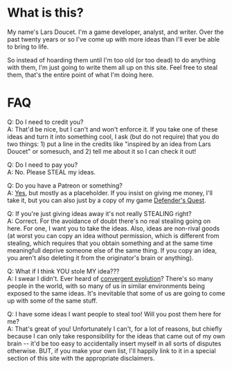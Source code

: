 # What is this?

My name's Lars Doucet. I'm a game developer, analyst, and writer. Over the past
twenty years or so I've come up with more ideas than I'll ever be able to bring
to life.

So instead of hoarding them until I'm too old (or too dead) to do anything with
them, I'm just going to write them all up on this site. Feel free to steal them,
that's the entire point of what I'm doing here.

# FAQ

Q: Do I need to credit you?  
A: That'd be nice, but I can't and won't enforce it. If you take one of these
ideas and turn it into something cool, I ask (but do not require) that you do 
two things: 1) put a line in the credits like "inspired by an idea from Lars 
Doucet" or somesuch, and 2) tell me about it so I can check it out!

Q: Do I need to pay you?  
A: No. Please STEAL my ideas.

Q: Do you have a Patreon or something?  
A: [Yes](https://www.patreon.com/larsiusprime), but mostly as a placeholder. 
If you insist on giving me money, I'll take it, but you can also just by a copy 
of my game [Defender's Quest](http://www.defendersquest.com/index.html).

Q: If you're just giving ideas away it's not really STEALING right?  
A: Correct. For the avoidance of doubt there's no real stealing going on here.
For one, I want you to take the ideas. Also, ideas are non-rival goods (at worst
you can copy an idea without permission, which is different from stealing, which
requires that you obtain something and at the same time meaningfull deprive 
someone else of the same thing. If you copy an idea, you aren't also deleting it
from the originator's brain or anything).

Q: What if I think YOU stole MY idea???  
A: I swear I didn't. Ever heard of 
[convergent evolution](https://en.wikipedia.org/wiki/Convergent_evolution)?
There's so many people in the world, with so many of us in similar environments
being exposed to the same ideas. It's inevitable that some of us are going to 
come up with some of the same stuff.

Q: I have some ideas I want people to steal too! Will you post them here for me?  
A: That's great of you! Unfortunately I can't, for a lot of reasons, but chiefly
because I can only take responsibility for the ideas that came out of my own
brain -- it'd be too easy to accidentally insert myself in all sorts of disputes
otherwise. BUT, if you make your own list, I'll happily link to it in a special
section of this site with the appropriate disclaimers.